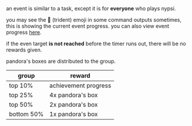 <script>
  import DocsTemplate from "$lib/components/docs/DocsTemplate.svelte"
  import ItemModal from "$lib/components/docs/ItemModal.svelte"
  import DocsHeader from '$lib/components/docs/DocsHeader.svelte';
</script>

<DocsTemplate title='events' description="" />

<DocsHeader header='h2' text="what is an event" />

an event is similar to a task, except it is for **everyone** who plays nypsi.

you may see the 🔱 (trident) emoji in some command outputs sometimes, this is showing the current event progress. you can also view event progress [here](/event).

<DocsHeader header='h2' text="event rewards" />

if the even target **is not reached** before the timer runs out, there will be no rewards given.

<ItemModal item="pandora_box">pandora's boxes</ItemModal> are distributed to the group.

| group      | reward                                                     |
| ---------- | ---------------------------------------------------------- |
| top 10%    | achievement progress                                       |
| top 25%    | 4x <ItemModal item="pandora_box">pandora's box</ItemModal> |
| top 50%    | 2x <ItemModal item="pandora_box">pandora's box</ItemModal> |
| bottom 50% | 1x <ItemModal item="pandora_box">pandora's box</ItemModal> |
